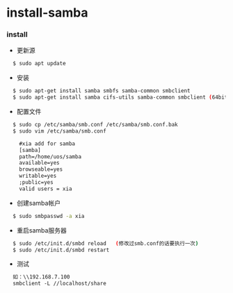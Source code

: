 install-samba
=============


### install

* 更新源  

```sh
  $ sudo apt update
```

* 安装  

```sh
  $ sudo apt-get install samba smbfs samba-common smbclient
  $ sudo apt-get install samba cifs-utils samba-common smbclient (64bit)
```

* 配置文件  

```txt
  $ sudo cp /etc/samba/smb.conf /etc/samba/smb.conf.bak
  $ sudo vim /etc/samba/smb.conf

    #xia add for samba
    [samba]
    path=/home/uos/samba
    available=yes
    browseable=yes
    writable=yes
    ;public=yes
    valid users = xia
```

* 创建samba帐户

```sh
  $ sudo smbpasswd -a xia
```

* 重启samba服务器

```sh
  $ sudo /etc/init.d/smbd reload   (修改过smb.conf的话要执行一次)
  $ sudo /etc/init.d/smbd restart
```

* 测试

```txt
  如：\\192.168.7.100
  smbclient -L //localhost/share
```




